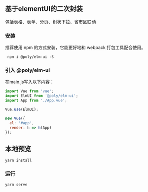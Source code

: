 ## 基于elementUI的二次封装
包括表格、表单、分页、树状下拉、省市区联动

### 安装
推荐使用 npm 的方式安装，它能更好地和 webpack 打包工具配合使用。

```shell
 npm i @poly/elm-ui -S
```
### 引入 @poly/elm-ui
在main.js写入以下内容：

```js
import Vue from 'vue';
import ElmUI from '@poly/elm-ui';
import App from './App.vue';

Vue.use(ElmUI);

new Vue({
  el: '#app',
  render: h => h(App)
});
```

## 本地预览
```
yarn install
```

### 运行
```
yarn serve
```

